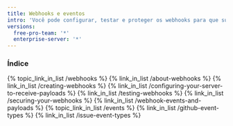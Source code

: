 ```yaml
---
title: Webhooks e eventos
intro: 'Você pode configurar, testar e proteger os webhooks para que suas integrações possam assinar e reagir a eventos no {% data variables.product.prodname_dotcom %}.'
versions:
  free-pro-team: '*'
  enterprise-server: '*'
---
```


### Índice

{% topic_link_in_list /webhooks %}
    {% link_in_list /about-webhooks %}
    {% link_in_list /creating-webhooks %}
    {% link_in_list /configuring-your-server-to-receive-payloads %}
    {% link_in_list /testing-webhooks %}
    {% link_in_list /securing-your-webhooks %}
    {% link_in_list /webhook-events-and-payloads %}
{% topic_link_in_list /events %}
    {% link_in_list /github-event-types %}
    {% link_in_list /issue-event-types %}
